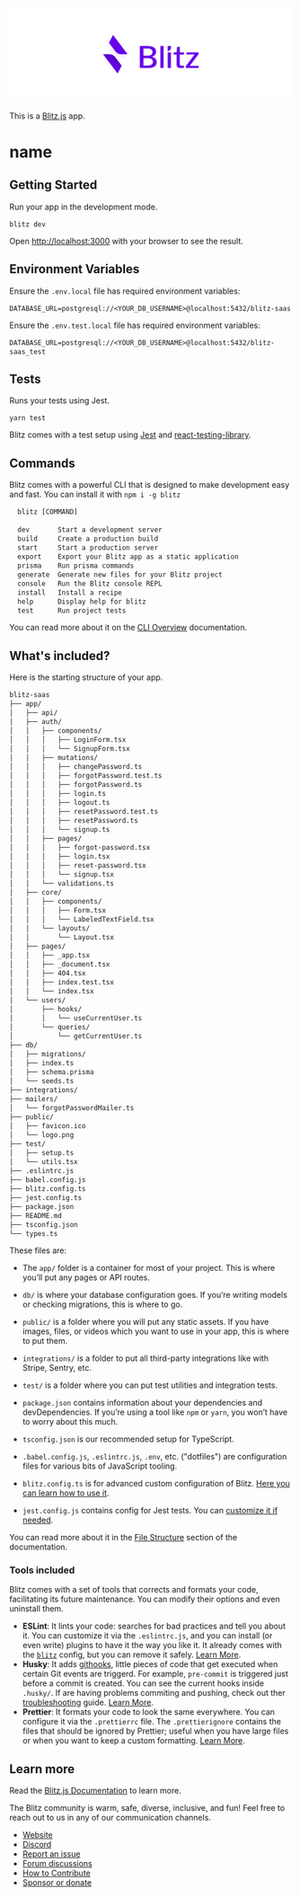[![Blitz.js](https://raw.githubusercontent.com/blitz-js/art/master/github-cover-photo.png)](https://blitzjs.com)

This is a [Blitz.js](https://github.com/blitz-js/blitz) app.

# ****name****

## Getting Started

Run your app in the development mode.

```
blitz dev
```

Open [http://localhost:3000](http://localhost:3000) with your browser to see the result.

## Environment Variables

Ensure the `.env.local` file has required environment variables:

```
DATABASE_URL=postgresql://<YOUR_DB_USERNAME>@localhost:5432/blitz-saas
```

Ensure the `.env.test.local` file has required environment variables:

```
DATABASE_URL=postgresql://<YOUR_DB_USERNAME>@localhost:5432/blitz-saas_test
```

## Tests

Runs your tests using Jest.

```
yarn test
```

Blitz comes with a test setup using [Jest](https://jestjs.io/) and [react-testing-library](https://testing-library.com/).

## Commands

Blitz comes with a powerful CLI that is designed to make development easy and fast. You can install it with `npm i -g blitz`

```
  blitz [COMMAND]

  dev       Start a development server
  build     Create a production build
  start     Start a production server
  export    Export your Blitz app as a static application
  prisma    Run prisma commands
  generate  Generate new files for your Blitz project
  console   Run the Blitz console REPL
  install   Install a recipe
  help      Display help for blitz
  test      Run project tests
```

You can read more about it on the [CLI Overview](https://blitzjs.com/docs/cli-overview) documentation.

## What's included?

Here is the starting structure of your app.

```
blitz-saas
├── app/
│   ├── api/
│   ├── auth/
│   │   ├── components/
│   │   │   ├── LoginForm.tsx
│   │   │   └── SignupForm.tsx
│   │   ├── mutations/
│   │   │   ├── changePassword.ts
│   │   │   ├── forgotPassword.test.ts
│   │   │   ├── forgotPassword.ts
│   │   │   ├── login.ts
│   │   │   ├── logout.ts
│   │   │   ├── resetPassword.test.ts
│   │   │   ├── resetPassword.ts
│   │   │   └── signup.ts
│   │   ├── pages/
│   │   │   ├── forgot-password.tsx
│   │   │   ├── login.tsx
│   │   │   ├── reset-password.tsx
│   │   │   └── signup.tsx
│   │   └── validations.ts
│   ├── core/
│   │   ├── components/
│   │   │   ├── Form.tsx
│   │   │   └── LabeledTextField.tsx
│   │   └── layouts/
│   │       └── Layout.tsx
│   ├── pages/
│   │   ├── _app.tsx
│   │   ├── _document.tsx
│   │   ├── 404.tsx
│   │   ├── index.test.tsx
│   │   └── index.tsx
│   └── users/
│       ├── hooks/
│       │   └── useCurrentUser.ts
│       └── queries/
│           └── getCurrentUser.ts
├── db/
│   ├── migrations/
│   ├── index.ts
│   ├── schema.prisma
│   └── seeds.ts
├── integrations/
├── mailers/
│   └── forgotPasswordMailer.ts
├── public/
│   ├── favicon.ico
│   └── logo.png
├── test/
│   ├── setup.ts
│   └── utils.tsx
├── .eslintrc.js
├── babel.config.js
├── blitz.config.ts
├── jest.config.ts
├── package.json
├── README.md
├── tsconfig.json
└── types.ts
```

These files are:

- The `app/` folder is a container for most of your project. This is where you’ll put any pages or API routes.

- `db/` is where your database configuration goes. If you’re writing models or checking migrations, this is where to go.

- `public/` is a folder where you will put any static assets. If you have images, files, or videos which you want to use in your app, this is where to put them.

- `integrations/` is a folder to put all third-party integrations like with Stripe, Sentry, etc.

- `test/` is a folder where you can put test utilities and integration tests.

- `package.json` contains information about your dependencies and devDependencies. If you’re using a tool like `npm` or `yarn`, you won’t have to worry about this much.

- `tsconfig.json` is our recommended setup for TypeScript.

- `.babel.config.js`, `.eslintrc.js`, `.env`, etc. ("dotfiles") are configuration files for various bits of JavaScript tooling.

- `blitz.config.ts` is for advanced custom configuration of Blitz. [Here you can learn how to use it](https://blitzjs.com/docs/blitz-config).

- `jest.config.js` contains config for Jest tests. You can [customize it if needed](https://jestjs.io/docs/en/configuration).

You can read more about it in the [File Structure](https://blitzjs.com/docs/file-structure) section of the documentation.

### Tools included

Blitz comes with a set of tools that corrects and formats your code, facilitating its future maintenance. You can modify their options and even uninstall them.

- **ESLint**: It lints your code: searches for bad practices and tell you about it. You can customize it via the `.eslintrc.js`, and you can install (or even write) plugins to have it the way you like it. It already comes with the [`blitz`](https://github.com/blitz-js/blitz/tree/canary/packages/eslint-config) config, but you can remove it safely. [Learn More](https://blitzjs.com/docs/eslint-config).
- **Husky**: It adds [githooks](https://git-scm.com/docs/githooks), little pieces of code that get executed when certain Git events are triggerd. For example, `pre-commit` is triggered just before a commit is created. You can see the current hooks inside `.husky/`. If are having problems commiting and pushing, check out ther [troubleshooting](https://typicode.github.io/husky/#/?id=troubleshoot) guide. [Learn More](https://blitzjs.com/docs/husky-config).
- **Prettier**: It formats your code to look the same everywhere. You can configure it via the `.prettierrc` file. The `.prettierignore` contains the files that should be ignored by Prettier; useful when you have large files or when you want to keep a custom formatting. [Learn More](https://blitzjs.com/docs/prettier-config).

## Learn more

Read the [Blitz.js Documentation](https://blitzjs.com/docs/getting-started) to learn more.

The Blitz community is warm, safe, diverse, inclusive, and fun! Feel free to reach out to us in any of our communication channels.

- [Website](https://blitzjs.com)
- [Discord](https://blitzjs.com/discord)
- [Report an issue](https://github.com/blitz-js/blitz/issues/new/choose)
- [Forum discussions](https://github.com/blitz-js/blitz/discussions)
- [How to Contribute](https://blitzjs.com/docs/contributing)
- [Sponsor or donate](https://github.com/blitz-js/blitz#sponsors-and-donations)
